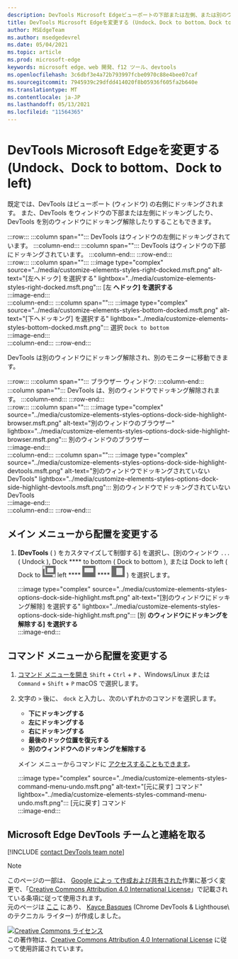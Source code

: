 ```yaml
---
description: DevTools Microsoft Edgeビューポートの下部または左側、または別のウィンドウに移動する方法。
title: DevTools Microsoft Edgeを変更する (Undock、Dock to bottom、Dock to left)
author: MSEdgeTeam
ms.author: msedgedevrel
ms.date: 05/04/2021
ms.topic: article
ms.prod: microsoft-edge
keywords: microsoft edge、web 開発、f12 ツール、devtools
ms.openlocfilehash: 3c6dbf3e4a72b793997fcbe0970c88e4bee07caf
ms.sourcegitcommit: 7945939c29dfdd414020f8b05936f605fa2b640e
ms.translationtype: MT
ms.contentlocale: ja-JP
ms.lasthandoff: 05/13/2021
ms.locfileid: "11564365"
---
```

<!-- Copyright Kayce Basques 

   Licensed under the Apache License, Version 2.0 (the "License");
   you may not use this file except in compliance with the License.
   You may obtain a copy of the License at

       https://www.apache.org/licenses/LICENSE-2.0

   Unless required by applicable law or agreed to in writing, software
   distributed under the License is distributed on an "AS IS" BASIS,
   WITHOUT WARRANTIES OR CONDITIONS OF ANY KIND, either express or implied.
   See the License for the specific language governing permissions and
   limitations under the License.  -->
# <a name="change-microsoft-edge-devtools-placement-undock-dock-to-bottom-dock-to-left"></a>DevTools Microsoft Edgeを変更する (Undock、Dock to bottom、Dock to left)  

既定では、DevTools はビューポート (ウィンドウ) の右側にドッキングされます。  また、DevTools をウィンドウの下部または左側にドッキングしたり、DevTools を別のウィンドウにドッキング解除したりすることもできます。

:::row:::
   :::column span="":::
      DevTools はウィンドウの左側にドッキングされています。
   :::column-end:::
   :::column span="":::
      DevTools はウィンドウの下部にドッキングされています。
   :::column-end:::
:::row-end:::  
:::row:::
   :::column span="":::
      :::image type="complex" source="../media/customize-elements-styles-right-docked.msft.png" alt-text="[左へドック] を選択する" lightbox="../media/customize-elements-styles-right-docked.msft.png":::
         [左 **へドック] を選択する**  
      :::image-end:::  
   :::column-end:::
   :::column span="":::
      :::image type="complex" source="../media/customize-elements-styles-bottom-docked.msft.png" alt-text="[下へドッキング] を選択する" lightbox="../media/customize-elements-styles-bottom-docked.msft.png":::
         選択 `Dock to bottom`  
      :::image-end:::  
   :::column-end:::
:::row-end:::  

DevTools は別のウィンドウにドッキング解除され、別のモニターに移動できます。

:::row:::
   :::column span="":::
      ブラウザー ウィンドウ:
   :::column-end:::
   :::column span="":::
      DevTools は、別のウィンドウでドッキング解除されます。
   :::column-end:::
:::row-end:::  
:::row:::
   :::column span="":::
      :::image type="complex" source="../media/customize-elements-styles-options-dock-side-highlight-browser.msft.png" alt-text="別のウィンドウのブラウザー" lightbox="../media/customize-elements-styles-options-dock-side-highlight-browser.msft.png":::
         別のウィンドウのブラウザー  
      :::image-end:::  
   :::column-end:::
   :::column span="":::
      :::image type="complex" source="../media/customize-elements-styles-options-dock-side-highlight-devtools.msft.png" alt-text="別のウィンドウでドッキングされていない DevTools" lightbox="../media/customize-elements-styles-options-dock-side-highlight-devtools.msft.png":::
         別のウィンドウでドッキングされていない DevTools  
      :::image-end:::  
   :::column-end:::
:::row-end:::  

## <a name="change-placement-from-the-main-menu"></a>メイン メニューから配置を変更する  

1.  **[DevTools** \( \) をカスタマイズして制御する] を選択し、[別のウィンドウ `...` \( Undock \), Dock **** to bottom \( Dock to bottom \), または Dock to left \( Dock to ![ ](../media/undock-icon.msft.png) left **** ![ ](../media/bottom-icon.msft.png) **** ![ ](../media/left-icon.msft.png) \) を選択します。  
    
    :::image type="complex" source="../media/customize-elements-styles-options-dock-side-highlight.msft.png" alt-text="[別のウィンドウにドッキング解除] を選択する" lightbox="../media/customize-elements-styles-options-dock-side-highlight.msft.png":::
       [別 **のウィンドウにドッキングを解除する] を選択する**  
    :::image-end:::  
    
## <a name="change-placement-from-the-command-menu"></a>コマンド メニューから配置を変更する  

1.  [コマンド メニューを開き][DevtoolsCommandMenu] `Shift` + `Ctrl` + `P` 、Windows/Linux または `Command` + `Shift` + `P` macOS で選択します。  
1.  文字の `>` 後に、 `dock` と入力し、次のいずれかのコマンドを選択します。  
    
    *  **下にドッキングする**
    *  **左にドッキングする**
    *  **右にドッキングする**
    *  **最後のドック位置を復元する**
    *  **別のウィンドウへのドッキングを解除する**
    
    メイン メニューからコマンドに [アクセスすることもできます](#change-placement-from-the-main-menu)。 
    
    :::image type="complex" source="../media/customize-elements-styles-command-menu-undo.msft.png" alt-text="[元に戻す] コマンド" lightbox="../media/customize-elements-styles-command-menu-undo.msft.png":::
       [元に戻す] コマンド  
    :::image-end:::  
    
## <a name="getting-in-touch-with-the-microsoft-edge-devtools-team"></a>Microsoft Edge DevTools チームと連絡を取る  

[!INCLUDE [contact DevTools team note](../includes/contact-devtools-team-note.md)]  

<!-- links -->  

[DevtoolsCommandMenu]: ../command-menu/index.md "[DevTools コマンド] メニューの [Microsoft Edgeを使用してコマンドを実行|Microsoft Docs"  

> [!NOTE]
> このページの一部は、 [Google によっ て作成および共有された][GoogleSitePolicies]作業に基づく変更で、「[Creative Commons Attribution 4.0 International License][CCA4IL]」で記載されている条項に従って使用されます。  
> 元のページは [ここ](https://developers.google.com/web/tools/chrome-devtools/customize/placement) にあり、 [Kayce Basques][KayceBasques] \(Chrome DevTools \& Lighthouse\ のテクニカル ライター) が作成しました。  

[![Creative Commons ライセンス][CCby4Image]][CCA4IL]  
この著作物は、[Creative Commons Attribution 4.0 International License][CCA4IL] に従って使用許諾されています。  

[CCA4IL]: https://creativecommons.org/licenses/by/4.0  
[CCby4Image]: https://i.creativecommons.org/l/by/4.0/88x31.png  
[GoogleSitePolicies]: https://developers.google.com/terms/site-policies  
[KayceBasques]: https://developers.google.com/web/resources/contributors#kayce-basques  
